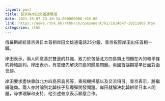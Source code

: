```yaml
---
layout: post
title: 普京與岸田文雄通電話
date: 2021-10-07 23:10:34.000000000 +08:00
link: https://news.rthk.hk/rthk/ch/component/k2/1614047-20211007.htm
categories: rthk
---
```


俄羅斯總統普京與日本首相岸田文雄通電話25分鐘，普京祝賀岸田出任首相一職。

岸田表示，兩人同意基於雙邊的共識，致力於包括北方四島領土問題在內的和平條約締結談判。岸田表示，有意優先解決四島的歸屬問題。兩國首腦期望早日面對面會談。

岸田要求盡快重啟北方四島原島民等，乘飛機掃墓以及交流項目。普京表示，將繼續磋商。兩人亦討論到北韓核子及導彈開發問題。岸田就解決北韓綁架日本人問題，尋求理解和支持，他引述普京表示願意合作。
